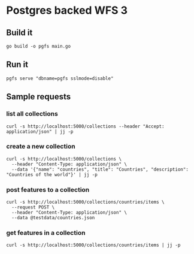 # Postgres backed WFS 3

## Build it

    go build -o pgfs main.go

## Run it

    pgfs serve "dbname=pgfs sslmode=disable"

## Sample requests

### list all collections
    curl -s http://localhost:5000/collections --header "Accept: application/json" | jj -p

### create a new collection
    curl -s http://localhost:5000/collections \
      --header "Content-Type: application/json" \
      --data '{"name": "countries", "title": "Countries", "description": "Countries of the world"}' | jj -p

### post features to a collection
    curl -s http://localhost:5000/collections/countries/items \
      --request POST \
      --header "Content-Type: application/json" \
      --data @testdata/countries.json

### get features in a collection
    curl -s http://localhost:5000/collections/countries/items | jj -p
